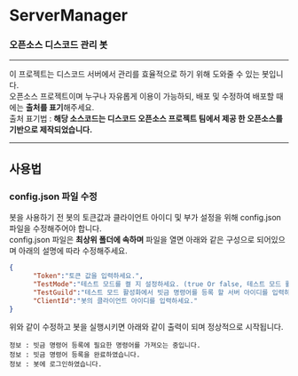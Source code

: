 # ServerManager 
### 오픈소스 디스코드 관리 봇
----
이 프로젝트는 디스코드 서버에서 관리를 효율적으로 하기 위해 도와줄 수 있는 봇입니다.  
오픈소스 프로젝트이며 누구나 자유롭게 이용이 가능하되, 배포 및 수정하여 배포할 때에는 **출처를 표기**해주세요.  
출처 표기법 : **해당 소스코드는 디스코드 오픈소스 프로젝트 팀에서 제공 한 오픈소스를 기반으로 제작되었습니다.**  

--- 
## 사용법
### config.json 파일 수정
봇을 사용하기 전 봇의 토큰값과 클라이언트 아이디 및 부가 설정을 위해 config.json 파일을 수정해주어야 합니다.  
config.json 파일은 **최상위 폴더에 속하며** 파일을 열면 아래와 같은 구성으로 되어있으며 아래의 설명에 따라 수정해주세요.  
```json
{
      "Token":"토큰 값을 입력하세요.",
      "TestMode":"테스트 모드를 켤 지 설정하세요. (true Or false, 테스트 모드 활성화 : 빗금 명령어를 테스트 길드에만 등록",
      "TestGuild":"테스트 모드 활성화에서 빗금 명령어를 등록 할 서버 아이디를 입력하세요.",
      "ClientId":"봇의 클라이언트 아이디를 입력하세요."
}
```
위와 같이 수정하고 봇을 실행시키면 아래와 같이 출력이 되며 정상적으로 시작됩니다.  
```console
정보 : 빗금 명령어 등록에 필요한 명령어를 가져오는 중입니다.
정보 : 빗금 명령어 등록을 완료하였습니다.
정보 : 봇에 로그인하였습니다.
```





